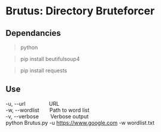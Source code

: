 # Brutus: Directory Bruteforcer
## Dependancies
<blockquote>python</blockquote>
<blockquote>pip install beutifulsoup4</blockquote>
<blockquote>pip install requests</blockquote>

## Use
-u, --url           &nbsp;&nbsp;&nbsp;&nbsp;&nbsp;&nbsp;&nbsp;&nbsp;&nbsp;&nbsp;&nbsp;&nbsp;&nbsp;&nbsp;&nbsp;URL  
-w, --wordlist      &nbsp;&nbsp;&nbsp;&nbsp;&nbsp;&nbsp;Path to word&nbsp;list  
-v, --verbose       &nbsp;&nbsp;&nbsp;&nbsp;&nbsp;&nbsp;&nbsp;Verbose output  
python Brutus.py -u https://www.google.com -w wordlist.txt
